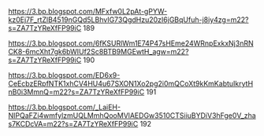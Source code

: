https://3.bp.blogspot.com/MFxfw0L2pAt-gPYW-kz0Ej7F_rtZlB4519nGQd5LBhvIG73QgdHzu20zI6jGBqUfuh-j8iy4zg=m22?s=ZA7TzYReXfFP99iC 189

https://3.bp.blogspot.com/6fKSURlWm1E74P47sHEme24WRnpExkxNj3nRNCK8-6mcXht7gk6bWIUf2Sc8BTB9MGEwtH_agw=m22?s=ZA7TzYReXfFP99iC 190

https://3.bp.blogspot.com/ED6x9-CeEcbzERpfNTK1xhCV4HU4u67SXON1Xo2pg2i0mQCoXt9kKmKabtuIkrytHnB0i3MmnQ=m22?s=ZA7TzYReXfFP99iC 191

https://3.bp.blogspot.com/_LaiEH-NIPQaFZi4wmfylzmUQLMmhQooMVlAEDGw3510CTSiiuBYDiV3hFge0V_zhas7KCDcVA=m22?s=ZA7TzYReXfFP99iC 192

